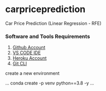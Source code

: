 # carpriceprediction
Car Price Prediction (Linear Regression - RFE)

### Software and Tools Requirements

1. [Github Account](https://github.com/)
2. [VS CODE IDE](https://code.visualstudio.com/)
3. [Heroku Account](https://www.heroku.com/)
4. [Git CLI](https://git-scm.com/book/en/v2/Getting-Started-The-Command-Line)

create a new environment 

...
    conda create -p venv python==3.8 -y
 ...